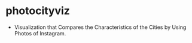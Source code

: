 # photocityviz

- Visualization that Compares the Characteristics of the Cities by Using Photos of Instagram.
